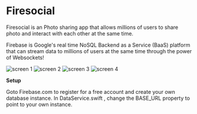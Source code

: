 # Firesocial
Firesocial is an Photo sharing  app that allows millions of users to share photo and interact with each other at the same time.

Firebase is Google's real time NoSQL Backend as a Service (BaaS) platform that can stream data to millions of users at the same time through the power of Websockets!


![screen 1](https://www.dropbox.com/home?preview=1.png)
![screen 2](https://www.dropbox.com/home?preview=2.png)
![screen 3](https://www.dropbox.com/home?preview=3.png)
![screen 4](https://www.dropbox.com/home?preview=5.png)

**Setup**

Goto Firebase.com to register for a free account and create your own database instance. 
In DataService.swift , change the BASE_URL property to point to your own instance.
